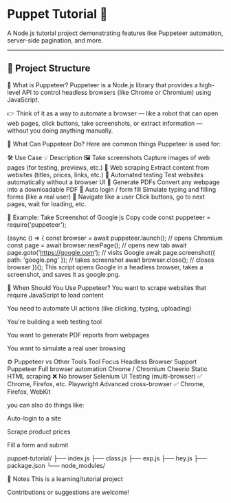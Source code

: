 # Puppet Tutorial 🐾

A Node.js tutorial project demonstrating features like Puppeteer automation, server-side pagination, and more.

---

## 📁 Project Structure




🧠 What is Puppeteer?
Puppeteer is a Node.js library that provides a high-level API to control headless browsers (like Chrome or Chromium) using JavaScript.

👉 Think of it as a way to automate a browser — like a robot that can open web pages, click buttons, take screenshots, or extract information — without you doing anything manually.

🔧 What Can Puppeteer Do?
Here are common things Puppeteer is used for:

🛠️ Use Case	💡 Description
🖼️ Take screenshots	Capture images of web pages (for testing, previews, etc.)
📝 Web scraping	Extract content from websites (titles, prices, links, etc.)
🧪 Automated testing	Test websites automatically without a browser UI
📄 Generate PDFs	Convert any webpage into a downloadable PDF
🔐 Auto login / form fill	Simulate typing and filling forms (like a real user)
🧭 Navigate like a user	Click buttons, go to next pages, wait for loading, etc.

🧪 Example: Take Screenshot of Google
js
Copy code
const puppeteer = require('puppeteer');

(async () => {
  const browser = await puppeteer.launch(); // opens Chromium
  const page = await browser.newPage();     // opens new tab
  await page.goto('https://google.com');    // visits Google
  await page.screenshot({ path: 'google.png' }); // takes screenshot
  await browser.close();                    // closes browser
})();
This script opens Google in a headless browser, takes a screenshot, and saves it as google.png.

🎯 When Should You Use Puppeteer?
You want to scrape websites that require JavaScript to load content

You need to automate UI actions (like clicking, typing, uploading)

You're building a web testing tool

You want to generate PDF reports from webpages

You want to simulate a real user browsing

⚙️ Puppeteer vs Other Tools
Tool	Focus	Headless Browser Support
Puppeteer	Full browser automation	Chrome / Chromium
Cheerio	Static HTML scraping	❌ No browser
Selenium	UI Testing (multi-browser)	✅ Chrome, Firefox, etc.
Playwright	Advanced cross-browser	✅ Chrome, Firefox, WebKit

you can also do things like:

Auto-login to a site

Scrape product prices

Fill a form and submit


puppet-tutorial/
├── index.js
├── class.js
├── exp.js
├── hey.js
├── package.json
└── node_modules/



🧠 Notes
This is a learning/tutorial project

Contributions or suggestions are welcome!